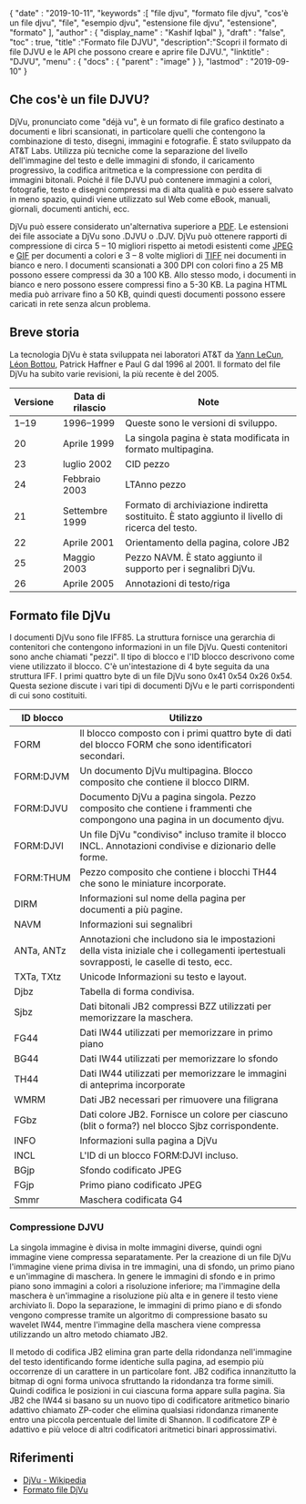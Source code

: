 {
  "date" : "2019-10-11",
  "keywords" :[ "file djvu", "formato file djvu", "cos'è un file djvu", "file", "esempio djvu", "estensione file djvu", "estensione", "formato" ],
  "author" : {
    "display_name" : "Kashif Iqbal"
},
  "draft" : "false",
  "toc" : true,
  "title" :"Formato file DJVU",
  "description":"Scopri il formato di file DJVU e le API che possono creare e aprire file DJVU.",
  "linktitle" : "DJVU",
  "menu" : {
    "docs" : {
      "parent" : "image"
}
},
  "lastmod" : "2019-09-10"
}

## Che cos'è un file DJVU?

DjVu, pronunciato come "déjà vu", è un formato di file grafico destinato a documenti e libri scansionati, in particolare quelli che contengono la combinazione di testo, disegni, immagini e fotografie. È stato sviluppato da AT&T Labs. Utilizza più tecniche come la separazione del livello dell'immagine del testo e delle immagini di sfondo, il caricamento progressivo, la codifica aritmetica e la compressione con perdita di immagini bitonali. Poiché il file DJVU può contenere immagini a colori, fotografie, testo e disegni compressi ma di alta qualità e può essere salvato in meno spazio, quindi viene utilizzato sul Web come eBook, manuali, giornali, documenti antichi, ecc.

DjVu può essere considerato un'alternativa superiore a [PDF](/it/pdf/). Le estensioni dei file associate a DjVu sono .DJVU o .DJV. DjVu può ottenere rapporti di compressione di circa 5 – 10 migliori rispetto ai metodi esistenti come [JPEG](/it/image/jpeg/) e [GIF](/it/image/gif/) per documenti a colori e 3 – 8 volte migliori di [TIFF]( /image/tiff/) nei documenti in bianco e nero. I documenti scansionati a 300 DPI con colori fino a 25 MB possono essere compressi da 30 a 100 KB. Allo stesso modo, i documenti in bianco e nero possono essere compressi fino a 5-30 KB. La pagina HTML media può arrivare fino a 50 KB, quindi questi documenti possono essere caricati in rete senza alcun problema.

## Breve storia ##

La tecnologia DjVu è stata sviluppata nei laboratori AT&T da [Yann LeCun](https://en.wikipedia.org/wiki/Yann_LeCun), [Léon Bottou](https://en.wikipedia.org/wiki/L%C3%A9on_Bottou), Patrick Haffner e Paul G dal 1996 al 2001. Il formato del file DjVu ha subito varie revisioni, la più recente è del 2005.


|Versione|Data di rilascio|Note
---|---|---|
|1–19|1996–1999|Queste sono le versioni di sviluppo.
|20|Aprile 1999|La singola pagina è stata modificata in formato multipagina.
|23|luglio 2002|CID pezzo
|24|Febbraio 2003|LTAnno pezzo
|21|Settembre 1999|Formato di archiviazione indiretta sostituito. È stato aggiunto il livello di ricerca del testo.
|22|Aprile 2001|Orientamento della pagina, colore JB2
|25|Maggio 2003|Pezzo NAVM. È stato aggiunto il supporto per i segnalibri DjVu.
|26|Aprile 2005|Annotazioni di testo/riga

## Formato file DjVu ##

I documenti DjVu sono file IFF85. La struttura fornisce una gerarchia di contenitori che contengono informazioni in un file DjVu. Questi contenitori sono anche chiamati "pezzi". Il tipo di blocco e l'ID blocco descrivono come viene utilizzato il blocco. C'è un'intestazione di 4 byte seguita da una struttura IFF. I primi quattro byte di un file DjVu sono 0x41 0x54 0x26 0x54. Questa sezione discute i vari tipi di documenti DjVu e le parti corrispondenti di cui sono costituiti.


|ID blocco|Utilizzo
---|---|
|FORM|Il blocco composto con i primi quattro byte di dati del blocco FORM che sono identificatori secondari.
|FORM:DJVM|Un documento DjVu multipagina. Blocco composito che contiene il blocco DIRM.
|FORM:DJVU|Documento DjVu a pagina singola. Pezzo composito che contiene i frammenti che compongono una pagina in un documento djvu.
|FORM:DJVI|Un file DjVu "condiviso" incluso tramite il blocco INCL. Annotazioni condivise e dizionario delle forme.
|FORM:THUM|Pezzo composito che contiene i blocchi TH44 che sono le miniature incorporate.
|DIRM|Informazioni sul nome della pagina per documenti a più pagine.
|NAVM|Informazioni sui segnalibri
|ANTa, ANTz|Annotazioni che includono sia le impostazioni della vista iniziale che i collegamenti ipertestuali sovrapposti, le caselle di testo, ecc.
|TXTa, TXtz|Unicode Informazioni su testo e layout.
|Djbz|Tabella di forma condivisa.
|Sjbz|Dati bitonali JB2 compressi BZZ utilizzati per memorizzare la maschera.
|FG44|Dati IW44 utilizzati per memorizzare in primo piano
|BG44|Dati IW44 utilizzati per memorizzare lo sfondo
|TH44|Dati IW44 utilizzati per memorizzare le immagini di anteprima incorporate
|WMRM|Dati JB2 necessari per rimuovere una filigrana
|FGbz|Dati colore JB2. Fornisce un colore per ciascuno (blit o forma?) nel blocco Sjbz corrispondente.
|INFO|Informazioni sulla pagina a DjVu
|INCL|L'ID di un blocco FORM:DJVI incluso.
|BGjp|Sfondo codificato JPEG
|FGjp|Primo piano codificato JPEG
|Smmr|Maschera codificata G4

### Compressione DJVU

La singola immagine è divisa in molte immagini diverse, quindi ogni immagine viene compressa separatamente. Per la creazione di un file DjVu l'immagine viene prima divisa in tre immagini, una di sfondo, un primo piano e un'immagine di maschera. In genere le immagini di sfondo e in primo piano sono immagini a colori a risoluzione inferiore; ma l'immagine della maschera è un'immagine a risoluzione più alta e in genere il testo viene archiviato lì. Dopo la separazione, le immagini di primo piano e di sfondo vengono compresse tramite un algoritmo di compressione basato su wavelet IW44, mentre l'immagine della maschera viene compressa utilizzando un altro metodo chiamato JB2.

Il metodo di codifica JB2 elimina gran parte della ridondanza nell'immagine del testo identificando forme identiche sulla pagina, ad esempio più occorrenze di un carattere in un particolare font. JB2 codifica innanzitutto la bitmap di ogni forma univoca sfruttando la ridondanza tra forme simili. Quindi codifica le posizioni in cui ciascuna forma appare sulla pagina. Sia JB2 che IW44 si basano su un nuovo tipo di codificatore aritmetico binario adattivo chiamato ZP-coder che elimina qualsiasi ridondanza rimanente entro una piccola percentuale del limite di Shannon. Il codificatore ZP è adattivo e più veloce di altri codificatori aritmetici binari approssimativi.

## Riferimenti ##

* [DjVu - Wikipedia](https://en.wikipedia.org/wiki/DjVu)
* [Formato file DjVu](https://www.cuminas.jp/docs/techinfo/DjVu3Spec.pdf)

